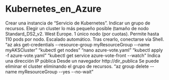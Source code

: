 # Kubernetes_en_Azure

Crear una instancia de “Servicio de Kubernetes”. Indicar un grupo de recursos. Elegir un cluster lo más pequeño posible (tamaño de nodo Standard_DS2_v2. West Europe. 1 único nodo (por cuotas). Permite hasta 110 pods por nodo. Escalado automático. 
Tras crearlo, conectarse vía Shell.
“az aks get-credentials --resource-group myResourceGroup --name myAKSCluster”
“kubectl get nodes”
“nano azure-vote.yaml” 
“kubectl apply -f azure-vote.yaml”
“kubectl get service azure-vote-front --watch" Indica una dirección IP pública
Desde un navegador  http://dir_publica
Se puede eliminar el cluster eliminando el grupo de recursos. 
“az group delete --name myResourceGroup --yes --no-wait” 
